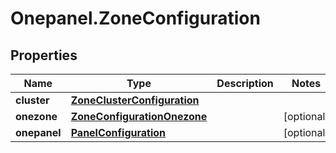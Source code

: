 # Onepanel.ZoneConfiguration

## Properties
Name | Type | Description | Notes
------------ | ------------- | ------------- | -------------
**cluster** | [**ZoneClusterConfiguration**](ZoneClusterConfiguration.md) |  | 
**onezone** | [**ZoneConfigurationOnezone**](ZoneConfigurationOnezone.md) |  | [optional] 
**onepanel** | [**PanelConfiguration**](PanelConfiguration.md) |  | [optional] 


